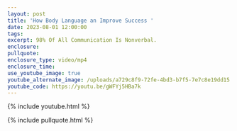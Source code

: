 ```yaml
---
layout: post
title: 'How Body Language an Improve Success '
date: 2023-08-01 12:00:00
tags:
excerpt: 98% Of All Communication Is Nonverbal.
enclosure:
pullquote:
enclosure_type: video/mp4
enclosure_time:
use_youtube_image: true
youtube_alternate_image: /uploads/a729c8f9-72fe-4bd3-b7f5-7e7c8e19dd15.png
youtube_code: https://youtu.be/gWFYj5HBa7k
---
```

{% include youtube.html %}

{% include pullquote.html %}
